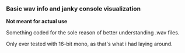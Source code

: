 ### Basic wav info and janky console visualization

**Not meant for actual use**

Something coded for the sole reason of better understanding .wav files.

Only ever tested with 16-bit mono, as that's what i had laying around.